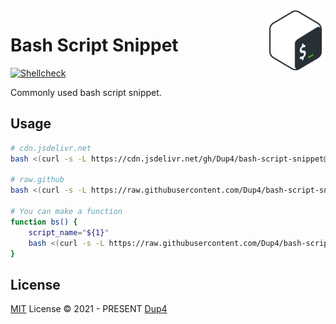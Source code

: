 <img align="right" width="96px" src="./assets/1200px-Bash_Logo_Colored.svg.png">

# Bash Script Snippet
[![Shellcheck](https://github.com/Dup4/bash-script-snippet/actions/workflows/shellcheck.yml/badge.svg)](https://github.com/Dup4/bash-script-snippet/actions/workflows/shellcheck.yml)

Commonly used bash script snippet.

## Usage

```bash
# cdn.jsdelivr.net
bash <(curl -s -L https://cdn.jsdelivr.net/gh/Dup4/bash-script-snippet@latest/${script}.sh) ${your args}

# raw.github
bash <(curl -s -L https://raw.githubusercontent.com/Dup4/bash-script-snippet/main/${script}.sh) ${your args}

# You can make a function
function bs() {
    script_name="${1}"
    bash <(curl -s -L https://raw.githubusercontent.com/Dup4/bash-script-snippet/main/${script_name}.sh) "${@:2}"
}
```

## License

[MIT](./LICENSE) License © 2021 - PRESENT [Dup4][dup4]


[dup4]: https://github.com/Dup4
